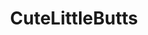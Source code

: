 ---
title: CuteLittleButts
crosslinks:
- livven
- u_imguralbumbot
- botwatch
- MassdropBot
- WholesomePorn
- NSFW_favorites
- KatyaClover
- franziska_facella
- youtubefactsbot
- Goddesses
- mistygates
- EmilyBloomsPussy
- Hot_Milf
- MilenaAngel
- EmilyRatajkowski
- VolleyballGirls
- WoodNymphs
- Anjelica_Ebbi
- LoveToWatchYouLeave
- LegalTeens
---